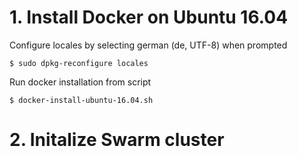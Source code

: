 # 1. Install Docker on Ubuntu 16.04
Configure locales by selecting german (de, UTF-8) when prompted
```
$ sudo dpkg-reconfigure locales
```

Run docker installation from script
```
$ docker-install-ubuntu-16.04.sh
```

# 2. Initalize Swarm cluster
